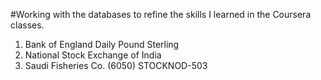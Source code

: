 #Working with the databases to refine the skills I learned in the Coursera classes.

1. Bank of England Daily Pound Sterling
2. National Stock Exchange of India
3. Saudi Fisheries Co. (6050) STOCKNOD-503

